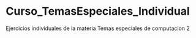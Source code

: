 # Curso_TemasEspeciales_Individual
Ejercicios individuales de la materia Temas especiales de computacion 2

